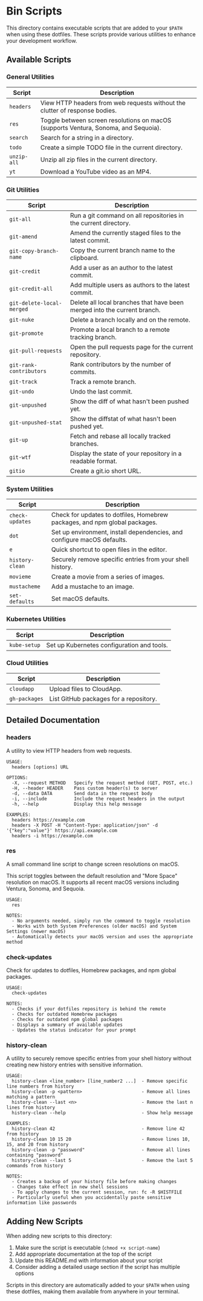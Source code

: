 # Bin Scripts

This directory contains executable scripts that are added to your `$PATH` when using these dotfiles. These scripts provide various utilities to enhance your development workflow.

## Available Scripts

### General Utilities

| Script | Description |
|--------|-------------|
| `headers` | View HTTP headers from web requests without the clutter of response bodies. |
| `res` | Toggle between screen resolutions on macOS (supports Ventura, Sonoma, and Sequoia). |
| `search` | Search for a string in a directory. |
| `todo` | Create a simple TODO file in the current directory. |
| `unzip-all` | Unzip all zip files in the current directory. |
| `yt` | Download a YouTube video as an MP4. |

### Git Utilities

| Script | Description |
|--------|-------------|
| `git-all` | Run a git command on all repositories in the current directory. |
| `git-amend` | Amend the currently staged files to the latest commit. |
| `git-copy-branch-name` | Copy the current branch name to the clipboard. |
| `git-credit` | Add a user as an author to the latest commit. |
| `git-credit-all` | Add multiple users as authors to the latest commit. |
| `git-delete-local-merged` | Delete all local branches that have been merged into the current branch. |
| `git-nuke` | Delete a branch locally and on the remote. |
| `git-promote` | Promote a local branch to a remote tracking branch. |
| `git-pull-requests` | Open the pull requests page for the current repository. |
| `git-rank-contributors` | Rank contributors by the number of commits. |
| `git-track` | Track a remote branch. |
| `git-undo` | Undo the last commit. |
| `git-unpushed` | Show the diff of what hasn't been pushed yet. |
| `git-unpushed-stat` | Show the diffstat of what hasn't been pushed yet. |
| `git-up` | Fetch and rebase all locally tracked branches. |
| `git-wtf` | Display the state of your repository in a readable format. |
| `gitio` | Create a git.io short URL. |

### System Utilities

| Script | Description |
|--------|-------------|
| `check-updates` | Check for updates to dotfiles, Homebrew packages, and npm global packages. |
| `dot` | Set up environment, install dependencies, and configure macOS defaults. |
| `e` | Quick shortcut to open files in the editor. |
| `history-clean` | Securely remove specific entries from your shell history. |
| `movieme` | Create a movie from a series of images. |
| `mustacheme` | Add a mustache to an image. |
| `set-defaults` | Set macOS defaults. |

### Kubernetes Utilities

| Script | Description |
|--------|-------------|
| `kube-setup` | Set up Kubernetes configuration and tools. |

### Cloud Utilities

| Script | Description |
|--------|-------------|
| `cloudapp` | Upload files to CloudApp. |
| `gh-packages` | List GitHub packages for a repository. |

## Detailed Documentation

### headers

A utility to view HTTP headers from web requests.

```
USAGE:
  headers [options] URL

OPTIONS:
  -X, --request METHOD   Specify the request method (GET, POST, etc.)
  -H, --header HEADER    Pass custom header(s) to server
  -d, --data DATA        Send data in the request body
  -i, --include          Include the request headers in the output
  -h, --help             Display this help message

EXAMPLES:
  headers https://example.com
  headers -X POST -H "Content-Type: application/json" -d '{"key":"value"}' https://api.example.com
  headers -i https://example.com
```

### res

A small command line script to change screen resolutions on macOS.

This script toggles between the default resolution and "More Space" resolution on macOS. It supports all recent macOS versions including Ventura, Sonoma, and Sequoia.

```
USAGE:
  res

NOTES:
  - No arguments needed, simply run the command to toggle resolution
  - Works with both System Preferences (older macOS) and System Settings (newer macOS)
  - Automatically detects your macOS version and uses the appropriate method
```

### check-updates

Check for updates to dotfiles, Homebrew packages, and npm global packages.

```
USAGE:
  check-updates

NOTES:
  - Checks if your dotfiles repository is behind the remote
  - Checks for outdated Homebrew packages
  - Checks for outdated npm global packages
  - Displays a summary of available updates
  - Updates the status indicator for your prompt
```

### history-clean

A utility to securely remove specific entries from your shell history without creating new history entries with sensitive information.

```
USAGE:
  history-clean <line_number> [line_number2 ...]  - Remove specific line numbers from history
  history-clean -p <pattern>                      - Remove all lines matching a pattern
  history-clean --last <n>                        - Remove the last n lines from history
  history-clean --help                            - Show help message

EXAMPLES:
  history-clean 42                                - Remove line 42 from history
  history-clean 10 15 20                          - Remove lines 10, 15, and 20 from history
  history-clean -p "password"                     - Remove all lines containing "password"
  history-clean --last 5                          - Remove the last 5 commands from history

NOTES:
  - Creates a backup of your history file before making changes
  - Changes take effect in new shell sessions
  - To apply changes to the current session, run: fc -R $HISTFILE
  - Particularly useful when you accidentally paste sensitive information like passwords
```

## Adding New Scripts

When adding new scripts to this directory:

1. Make sure the script is executable (`chmod +x script-name`)
2. Add appropriate documentation at the top of the script
3. Update this README.md with information about your script
4. Consider adding a detailed usage section if the script has multiple options

Scripts in this directory are automatically added to your `$PATH` when using these dotfiles, making them available from anywhere in your terminal. 